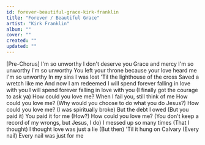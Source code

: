 ```yaml
---
id: forever-beautiful-grace-kirk-franklin
title: "Forever / Beautiful Grace"
artist: "Kirk Franklin"
album: ""
cover: ""
created: ""
updated: ""
---
```


[Pre-Chorus]
I'm so unworthy
I don't deserve you
Grace and mercy
I'm so unworthy
I'm so unworthy
You left your throne because your love heard me
I'm so unworthy
In my sins I was lost
'Til the lighthouse of the cross
Saved a wretch like me
And now I am redeemed
I will spend forever falling in love with you
I will spend forever falling in love with you
(I finally got the courage to ask ya)
How could you love me?
When I fail you, still think of me
How could you love me?
(Why would you choose to do what you do Jesus?)
How could you love me?
(I was spiritually broke)
But the debt I owed (But you paid it)
You paid it for me (How?)
How could you love me?
(You don't keep a record of my wrongs, but Jesus, I do)
I messed up so many times (That I thought)
I thought love was just a lie (But then)
'Til it hung on Calvary (Every nail)
Every nail was just for me